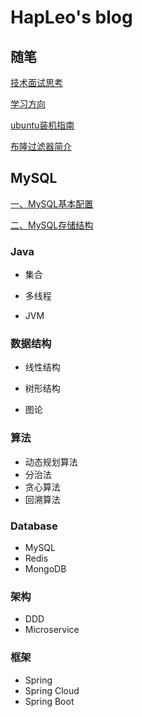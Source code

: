 # HapLeo's blog 
## 随笔

[技术面试思考](随笔/技术面试思考.md)

[学习方向](随笔/学习方向.md)

[ubuntu装机指南](linux/ubuntu装机指南.md)

[布隆过滤器简介](redis/布隆过滤器简介.md)

## MySQL

[一、MySQL基本配置](mysql/读书笔记/一、MySQL基本配置.md)

[二、MySQL存储结构](mysql/读书笔记/二、MySQL存储结构.md)

### Java

- 集合
- 多线程

- JVM

### 数据结构

- 线性结构

- 树形结构

- 图论

### 算法
- 动态规划算法
- 分治法
- 贪心算法
- 回溯算法

### Database

- MySQL
- Redis
- MongoDB

### 架构

- DDD
- Microservice

### 框架
- Spring
- Spring Cloud
- Spring Boot 
